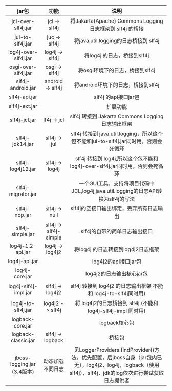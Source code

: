 | jar包  | 功能  |  说明 |
|:-:|:-:|:-:|
|jcl-over-slf4j.jar  |  jcl    -> slf4j       |将Jakarta(Apache) Commons Logging日志框架到 slf4j 的桥接|
|jul-to-slf4j.jar    |  juc    -> slf4j       |将java.util.logging的日志桥接到 slf4j|
|log4j-over-slf4j.jar|  log4j  -> slf4j       |将log4j 的日志，桥接到slf4j|
|osgi-over-slf4j.jar |  osgi   -> slf4j       |将osgi环境下的日志，桥接到slf4j|
|slf4j-android.jar   |  android-> slf4j       |将android环境下的日志，桥接到slf4j|
|slf4j-api.jar       |                        |slf4j 的api接口jar包|
|slf4j-ext.jar       |                        |扩展功能|
|slf4j-jcl.jar       |  lf4j -> jcl           |slf4j 转接到 Jakarta Commons Logging日志输出框架|
|slf4j-jdk14.jar     |  slf4j -> jul          |slf4j 转接到 java.util.logging，所以这个包不能和jul-to-slf4j.jar同时用，否则会死循环|
|slf4j-log4j12.jar   |  slf4j -> log4j        |slf4j 转接到 log4j,所以这个包不能和log4j-over-slf4j.jar同时用，否则会死循环|
|slf4j-migrator.jar  |                        |一个GUI工具，支持将项目代码中 JCL,log4j,java.util.logging的日志API转换为slf4j的写法|
|slf4j-nop.jar       |  slf4j -> null         |slf4j的空接口输出绑定，丢弃所有日志输出|
|slf4j-simple.jar    |  slf4j -> slf4j-simple |slf4j的自带的简单日志输出接口|
|log4j-1.2-api.jar   |  log4j -> log4j2       |将log4j 的日志转接到log4j2日志框架|
|log4j-api.jar       |                        |log4j2的api接口jar包|
|log4j-core.jar      |                        |log4j2的日志输出核心jar包|
|log4j-slf4j-impl.jar|  slf4j  -> log4j2      |slf4j 转接到 log4j2 的日志输出框架  不能和 log4j-to-slf4j同时用)|
|log4j-to-slf4j.jar  |  log4j2 -> slf4j       |将 log4j2的日志桥接到 slf4j  (不能和 log4j-slf4j-impl 同时用)|
|logback-core.jar    |                        |logback核心包|
|logback-classic.jar |  slf4j  -> logback     |桥接包|
|jboss-logging.jar (3.4版本) |    动态加载不同日志         |见LoggerProviders.findProvider()方法，优先配置，后jboss自身（jar包内已无），log4j2，log4j，logback（使用slf4j），slf4j，jdk的log依次进行尝试获取日志提供者|



